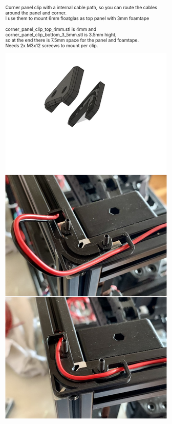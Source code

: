 Corner panel clip with a internal cable path, so you can route the cables around the panel and corner.<br>
I use them to mount 6mm floatglas as top panel with 3mm foamtape<br>
<br>
corner_panel_clip_top_4mm.stl is 4mm and corner_panel_clip_bottom_3_5mm.stl is 3.5mm hight, <br>
so at the end there is 7.5mm space for the panel and foamtape.<br>
Needs 2x M3x12 screews to mount per clip.<br>

![corner_panel_clip_cp_gif](./corner_panel_clip_cp.gif)
![corner_panel_clip_cp](./corner_panel_clip_cp.png)
![corner_panel_clip_cp2](./corner_panel_clip_cp2.png)
